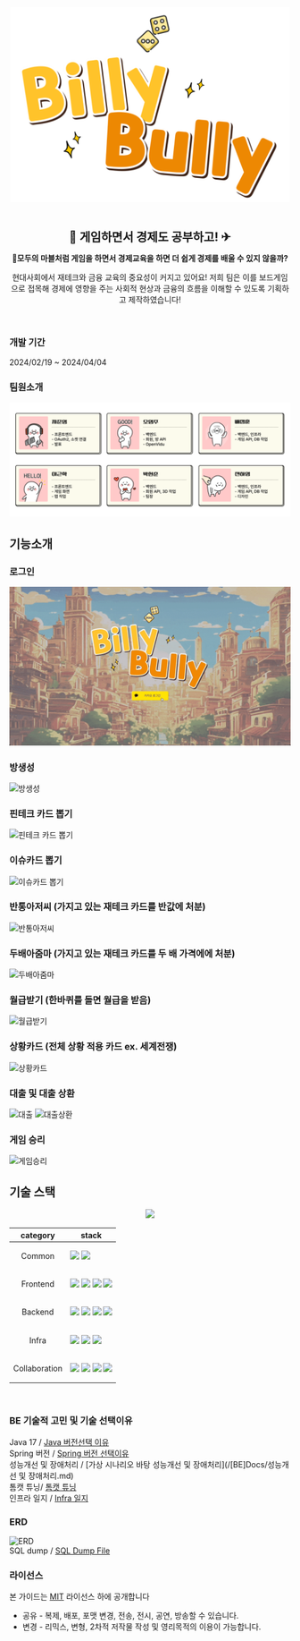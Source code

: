 <div align=center>
  <img
    align=center
    src="https://github.com/gnaak/billybully/blob/main/%5BBE%5DDocs/img/%EB%B9%8C%EB%A6%AC%EB%B6%88%EB%A6%AC_%EB%A1%9C%EA%B3%A0.png"
    width="500">
</div>

<br>
<div align=center>
<h1 align=center style="text-align: center; font-size: 1.5em">🎲 게임하면서 경제도 공부하고! ✈</h1>
</div>
<div align=center>

<p><b>🤷모두의 마블처럼 게임을 하면서 경제교육을 하면 더 쉽게 경제를 배울 수 있지 않을까?</b></p>

<p>
현대사회에서 재테크와 금융 교육의 중요성이 커지고 있어요! 저희 팀은 이를 보드게임으로 접목해 경제에 영향을 주는 사회적 현상과 금융의 흐름을 이해할 수 있도록 기획하고 제작하였습니다!
</p>
<br>

</div>

### 개발 기간
2024/02/19 ~ 2024/04/04

### 팀원소개

![팀원소개](/[BE]Docs/img/팀원소개.png)

## 기능소개

### 로그인
![로그인](/[A401]산출물/GIF/login.gif)

### 방생성
![방생성](/[A401]산출물/GIF/make_room.gif)

### 핀테크 카드 뽑기
![핀테크 카드 뽑기](/[A401]산출물/GIF/fintech_card.gif)

### 이슈카드 뽑기
![이슈카드 뽑기](/[A401]산출물/GIF/issue_card.gif)

### 반통아저씨 (가지고 있는 재테크 카드를 반값에 처분)
![반통아저씨](/[A401]산출물/GIF/half_man.gif)

### 두배아줌마 (가지고 있는 재테크 카드를 두 배 가격에에 처분)
![두배아줌마](/[A401]산출물/GIF/twice_woman.gif)

### 월급받기 (한바퀴를 돌면 월급을 받음)
![월급받기](/[A401]산출물/GIF/payday.gif)

### 상황카드 (전체 상황 적용 카드 ex. 세계전쟁)
![상황카드](/[A401]산출물/GIF/situation.gif)

### 대출 및 대출 상환
![대출](/[A401]산출물/GIF/get_loan.gif)
![대출상환](/[A401]산출물/GIF/repay_loan.gif)

### 게임 승리
![게임승리](/[A401]산출물/GIF/win.gif)


## 기술 스택

<div align=center>
  <img src="https://lab.ssafy.com/s10-fintech-finance-sub2/S10P22A401/-/raw/backend/%5BBE%5DDocs/img/BillyBully_Infra.PNG?ref_type=heads">
</div>

<table align=center>
    <thead>
        <tr>
            <th>category</th>
            <th>stack</th>
        </tr>
    </thead>
    <tbody>
        <tr>
            <td>
                <p align=center>Common</p>
            </td>
            <td>
                <img src="https://img.shields.io/badge/OpenVidu-333333?style=for-the-badge"> 
                <img src="https://img.shields.io/badge/JWT-A100FF?style=for-the-badge">
            </td>
        </tr>
        <tr>
            <td>
                  <p align=center>Frontend</p>
            </td>
            <td>
                 <img src="https://img.shields.io/badge/typescript-3178C6?style=for-the-badge"> 
                <img src="https://img.shields.io/badge/react-61DAFB?style=for-the-badge"> 
                <img src="https://img.shields.io/badge/zustand-592E42?style=for-the-badge"> 
                <img src="https://img.shields.io/badge/ThreeJS-06B6D4?style=for-the-badge">
            </td>
        </tr>
        <tr>
            <td>
                <p align=center>Backend</p>
            </td>
            <td>
                <img src="https://img.shields.io/badge/java_17-007396?style=for-the-badge"> 
                <img src="https://img.shields.io/badge/mysql-4479A1?style=for-the-badge"> 
                <img src="https://img.shields.io/badge/springboot_3-6DB33F?style=for-the-badge"> 
                <img src="https://img.shields.io/badge/JPA-FFFFCC?style=for-the-badge"> 
            </td>
        </tr>
        <tr>
            <td>
                <p align=center>Infra</p>
            </td>
            <td>
                 <img src="https://img.shields.io/badge/Jenkins-000000?style=for-the-badge">
                <img src="https://img.shields.io/badge/Docker-3178C6?style=for-the-badge">
                <img src="https://img.shields.io/badge/NGINX-6DB33F?style=for-the-badge">
            </td>
        </tr>
        <tr>
            <td>
                <p align=center>Collaboration</p>
            </td>
            <td>
                <img src="https://img.shields.io/badge/git-F05032?style=for-the-badge&logo=git&logoColor=white"> 
                <img src="https://img.shields.io/badge/gerrit-EEEEEE?style=for-the-badge&logo=gerrit&logoColor=black"> 
                <img src="https://img.shields.io/badge/jira-0052CC?style=for-the-badge&logo=jira&logoColor=white">  
                <img src="https://img.shields.io/badge/notion-000000?style=for-the-badge&logo=notion&logoColor=white"> 
            </td>
        </tr>
    </tbody>
</table>

<br>


### BE 기술적 고민 및 기술 선택이유
Java 17 / [Java 버전선택 이유](/[BE]Docs/Java17.md)  
Spring 버전 / [Spring 버전 선택이유](/[BE]Docs/SpringBoot.md)  
성능개선 및 장애처리 / [가상 시나리오 바탕 성능개선 및 장애처리](/[BE]Docs/성능개선 및 장애처리.md)   
톰캣 튜닝/ [톰캣 튜닝](/[BE]Docs/Tomcat.md)  
인프라 일지 / [Infra 일지](https://sulky-cemetery-fa5.notion.site/88dc1cbfc29a4c6ea7f42f3be1f795db)

### ERD
![ERD](https://lab.ssafy.com/s10-fintech-finance-sub2/S10P22A401/-/raw/backend/%5BA401%5D%20%EC%82%B0%EC%B6%9C%EB%AC%BC/%5BA401%5D%20ERD.png?ref_type=heads)  
SQL dump / [SQL Dump File](/[A401]산출물/BillyBully_SQL)

### 라이선스

본 가이드는 [MIT](https://choosealicense.com/licenses/mit/) 라이선스 하에 공개합니다

* 공유 - 복제, 배포, 포맷 변경, 전송, 전시, 공연, 방송할 수 있습니다.
* 변경 - 리믹스, 변형, 2차적 저작물 작성 및 영리목적의 이용이 가능합니다. 
